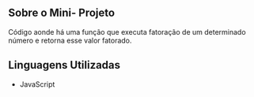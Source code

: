 
## Sobre o Mini- Projeto

Código aonde há uma função que executa fatoração de um determinado número e retorna esse valor fatorado.

## Linguagens Utilizadas

- JavaScript